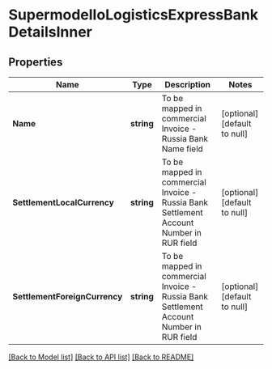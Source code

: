 # SupermodelIoLogisticsExpressBankDetailsInner

## Properties
Name | Type | Description | Notes
------------ | ------------- | ------------- | -------------
**Name** | **string** | To be mapped in commercial Invoice - Russia Bank Name field | [optional] [default to null]
**SettlementLocalCurrency** | **string** | To be mapped in commercial Invoice - Russia Bank Settlement Account Number in RUR field | [optional] [default to null]
**SettlementForeignCurrency** | **string** | To be mapped in commercial Invoice - Russia Bank Settlement Account Number in RUR field | [optional] [default to null]

[[Back to Model list]](../README.md#documentation-for-models) [[Back to API list]](../README.md#documentation-for-api-endpoints) [[Back to README]](../README.md)


